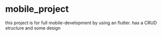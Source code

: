 # mobile_project
this project is for full mobile-development by using an flutter. has a CRUD structure and some design
